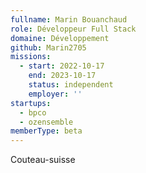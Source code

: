 ```yaml
---
fullname: Marin Bouanchaud
role: Développeur Full Stack
domaine: Développement
github: Marin2705
missions:
  - start: 2022-10-17
    end: 2023-10-17
    status: independent
    employer: ''
startups:
  - bpco
  - ozensemble
memberType: beta
---
```


Couteau-suisse
